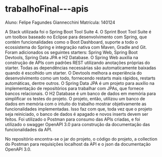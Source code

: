 # trabalhoFinal---apis

Aluno: Felipe Fagundes Giannecchini
Matrícula: 140124

  A Stack utilizada foi o Spring Boot Tool Suite 4. O Sprint Boot Tool Suite é um toolbox baseado no Eclipse para desenvolvimento com Spring, que contém funcionalidades como o Boot Dashboard, suporte a todo o ecossistema do Spring e integração nativa com Maven, Gradle and Git. Foram adicionados os seguintes starters: Spring Web, Spring Boot Devtools, Spring Data JPA e H2 Database.
  O Spring Web auxilia na construção de APIs com padrões REST utilizando anotações próprias do starter. Todas as dependências necessárias são automaticamente baixadas quando é escolhido um starter.
  O Devtools melhora a experiência do desenvolvimento como um todo, fornecendo restarts mais rápidos, restarts automáticas, dentre outros.
  O Spring Data JPA é um projeto para auxílio na implementação de repositórios para trabalhar com JPAs, que fornece bancos relacionais. 
  O H2 Database é um banco de dados em memória para simplificar os testes do projeto.
  O projeto, então, utilizou um banco de dados em memória com o intuito do trabalho mostrar objetivamente as funcionalidades implementadas. Isso faz com que, toda vez que o projeto seja reiniciado, o banco de dados é apagado e novos inserts devem ser feitos.
  Foi utilizado o Postman para consumo das APIs criadas, e foi utilizado o swagger OpenAPI 3.0 para construção da documentação das funcionalidades da API.
  
  No repositório encontra-se o jar do projeto, o código do projeto, a collection do Postman para requisições localhost da API e o json da documentação OpenAPI 3.0.
